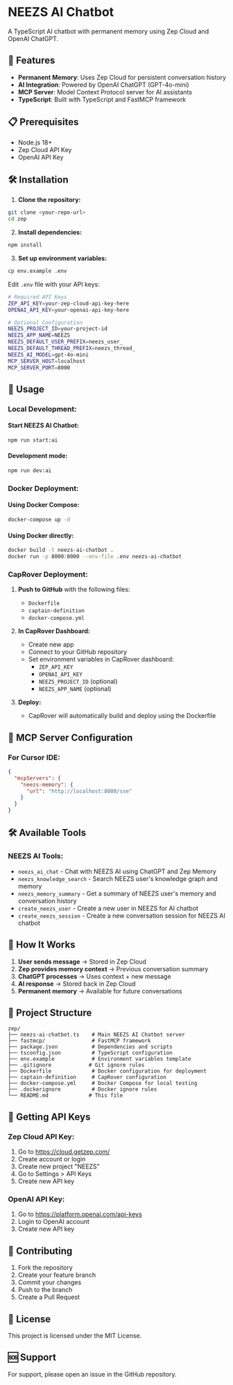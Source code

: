 # NEEZS AI Chatbot

A TypeScript AI chatbot with permanent memory using Zep Cloud and OpenAI ChatGPT.

## 🚀 Features

- **Permanent Memory**: Uses Zep Cloud for persistent conversation history
- **AI Integration**: Powered by OpenAI ChatGPT (GPT-4o-mini)
- **MCP Server**: Model Context Protocol server for AI assistants
- **TypeScript**: Built with TypeScript and FastMCP framework

## 📋 Prerequisites

- Node.js 18+ 
- Zep Cloud API Key
- OpenAI API Key

## 🛠️ Installation

1. **Clone the repository:**
```bash
git clone <your-repo-url>
cd zep
```

2. **Install dependencies:**
```bash
npm install
```

3. **Set up environment variables:**
```bash
cp env.example .env
```

Edit `.env` file with your API keys:
```bash
# Required API Keys
ZEP_API_KEY=your-zep-cloud-api-key-here
OPENAI_API_KEY=your-openai-api-key-here

# Optional Configuration
NEEZS_PROJECT_ID=your-project-id
NEEZS_APP_NAME=NEEZS
NEEZS_DEFAULT_USER_PREFIX=neezs_user_
NEEZS_DEFAULT_THREAD_PREFIX=neezs_thread_
NEEZS_AI_MODEL=gpt-4o-mini
MCP_SERVER_HOST=localhost
MCP_SERVER_PORT=8000
```

## 🚀 Usage

### Local Development:

#### Start NEEZS AI Chatbot:
```bash
npm run start:ai
```

#### Development mode:
```bash
npm run dev:ai
```

### Docker Deployment:

#### Using Docker Compose:
```bash
docker-compose up -d
```

#### Using Docker directly:
```bash
docker build -t neezs-ai-chatbot .
docker run -p 8000:8000 --env-file .env neezs-ai-chatbot
```

### CapRover Deployment:

1. **Push to GitHub** with the following files:
   - `Dockerfile`
   - `captain-definition`
   - `docker-compose.yml`

2. **In CapRover Dashboard:**
   - Create new app
   - Connect to your GitHub repository
   - Set environment variables in CapRover dashboard:
     - `ZEP_API_KEY`
     - `OPENAI_API_KEY`
     - `NEEZS_PROJECT_ID` (optional)
     - `NEEZS_APP_NAME` (optional)

3. **Deploy:**
   - CapRover will automatically build and deploy using the Dockerfile

## 🔧 MCP Server Configuration

### For Cursor IDE:
```json
{
  "mcpServers": {
    "neezs-memory": {
      "url": "http://localhost:8000/sse"
    }
  }
}
```

## 🛠️ Available Tools

### NEEZS AI Tools:
- `neezs_ai_chat` - Chat with NEEZS AI using ChatGPT and Zep Memory
- `neezs_knowledge_search` - Search NEEZS user's knowledge graph and memory
- `neezs_memory_summary` - Get a summary of NEEZS user's memory and conversation history
- `create_neezs_user` - Create a new user in NEEZS for AI chatbot
- `create_neezs_session` - Create a new conversation session for NEEZS AI chatbot

## 🧠 How It Works

1. **User sends message** → Stored in Zep Cloud
2. **Zep provides memory context** → Previous conversation summary
3. **ChatGPT processes** → Uses context + new message
4. **AI response** → Stored back in Zep Cloud
5. **Permanent memory** → Available for future conversations

## 📁 Project Structure

```
zep/
├── neezs-ai-chatbot.ts    # Main NEEZS AI Chatbot server
├── fastmcp/               # FastMCP framework
├── package.json           # Dependencies and scripts
├── tsconfig.json          # TypeScript configuration
├── env.example            # Environment variables template
├── .gitignore            # Git ignore rules
├── Dockerfile             # Docker configuration for deployment
├── captain-definition     # CapRover configuration
├── docker-compose.yml     # Docker Compose for local testing
├── .dockerignore          # Docker ignore rules
└── README.md             # This file
```

## 🔑 Getting API Keys

### Zep Cloud API Key:
1. Go to https://cloud.getzep.com/
2. Create account or login
3. Create new project "NEEZS"
4. Go to Settings > API Keys
5. Create new API key

### OpenAI API Key:
1. Go to https://platform.openai.com/api-keys
2. Login to OpenAI account
3. Create new API key

## 🤝 Contributing

1. Fork the repository
2. Create your feature branch
3. Commit your changes
4. Push to the branch
5. Create a Pull Request

## 📄 License

This project is licensed under the MIT License.

## 🆘 Support

For support, please open an issue in the GitHub repository.
